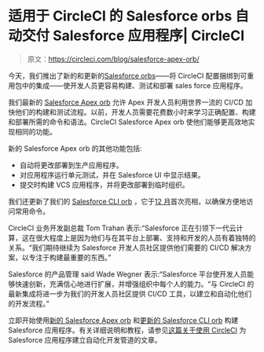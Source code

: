 # 适用于 CircleCI 的 Salesforce orbs 自动交付 Salesforce 应用程序| CircleCI

> 原文：<https://circleci.com/blog/salesforce-apex-orb/>

今天，我们推出了新的和更新的[Salesforce orbs](https://circleci.com/developer/orbs?query=sfdx)——将 CircleCI 配置捆绑到可重用包中的集成——使开发人员更容易构建、测试和部署 sales force 应用程序。

我们最新的 [Salesforce Apex orb](https://circleci.com/developer/orbs/orb/circleci/salesforce-apex) 允许 Apex 开发人员利用世界一流的 CI/CD 加快他们的构建和测试流程。以前，开发人员需要花费数小时来学习正确配置、构建和部署所需的命令和语法。CircleCI Salesforce Apex orb 使他们能够更高效地实现相同的功能。

新的 Salesforce Apex orb 的其他功能包括:

*   自动将更改部署到生产应用程序。
*   对应用程序运行单元测试，并在 Salesforce UI 中显示结果。
*   提交时构建 VCS 应用程序，并将更改部署到临时组织。

我们还更新了我们的 [Salesforce CLI orb](https://circleci.com/developer/orbs/orb/circleci/salesforce-sfdx) ，它于[12 月](https://circleci.com/blog/continuous-integration-for-salesforce-applications/)首次亮相，以确保方便地访问常用命令。

CircleCI 业务开发副总裁 Tom Trahan 表示:“Salesforce 正在引领下一代云计算，这在很大程度上是因为他们与在其平台上部署、支持和开发的人员有着独特的关系。“我们期待继续为 Salesforce 开发人员社区提供他们需要的 CI/CD 解决方案，以专注于构建最重要的东西。”

Salesforce 的产品管理 said Wade Wegner 表示:“Salesforce 平台使开发人员能够快速创新，充满信心地进行扩展，并增强组织中每个人的能力。“与 CircleCI 的最新集成将进一步为我们的开发人员社区提供 CI/CD 工具，以建立和自动化他们的开发流程。”

立即开始使用[新的 Salesforce Apex orb](https://circleci.com/developer/orbs/orb/circleci/salesforce-apex) 和[更新的 Salesforce CLI orb](https://circleci.com/developer/orbs/orb/circleci/salesforce-sfdx) 构建 Salesforce 应用程序。有关详细说明和教程，请参见[这篇关于使用 CircleCI](https://circleci.com/blog/continuous-integration-for-salesforce-applications/) 为 Salesforce 应用程序建立自动化开发管道的文章。